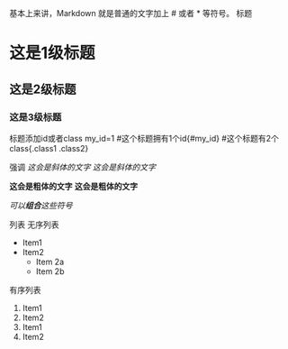 基本上来讲，Markdown 就是普通的文字加上 # 或者 * 等符号。
标题
# 这是1级标题
## 这是2级标题
### 这是3级标题
标题添加id或者class
my_id=1
#这个标题拥有1个id{#my_id}
#这个标题有2个class{.class1 .class2}

强调
*这会是斜体的文字*
_这会是斜体的文字_

**这会是粗体的文字**
__这会是粗体的文字__

_可以**组合**这些符号_

列表
无序列表
* Item1
* Item2
  * Item 2a
  * Item 2b

有序列表
1. Item1
2. Item2
 1. Item1
 2. Item2

